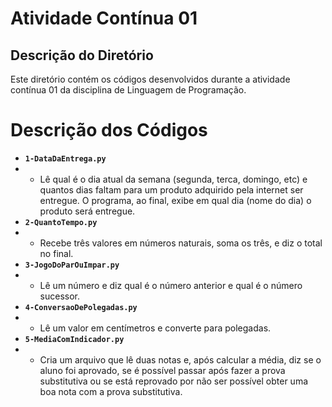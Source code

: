 # Atividade Contínua 01

## Descrição do Diretório

Este diretório contém os códigos desenvolvidos durante a atividade contínua 01 da disciplina de Linguagem de Programação.

# Descrição dos Códigos

- **`1-DataDaEntrega.py`**
- - Lê qual é o dia atual da semana (segunda, terca, domingo, etc) e quantos dias faltam para um produto adquirido pela internet ser entregue. O programa, ao final, exibe em qual dia (nome do dia) o produto será entregue.
- **`2-QuantoTempo.py`**
- - Recebe três valores em números naturais, soma os três, e diz o total no final.
- **`3-JogoDoParOuImpar.py`**
- - Lê um número e diz qual é o número anterior e qual é o número sucessor.
- **`4-ConversaoDePolegadas.py`**
- - Lê um valor em centímetros e converte para polegadas.
- **`5-MediaComIndicador.py`**
- - Cria um arquivo que lê duas notas e, após calcular a média, diz se o aluno foi aprovado, se é possível passar após fazer a prova substitutiva ou se está reprovado por não ser possível obter uma boa nota com a prova substitutiva.
